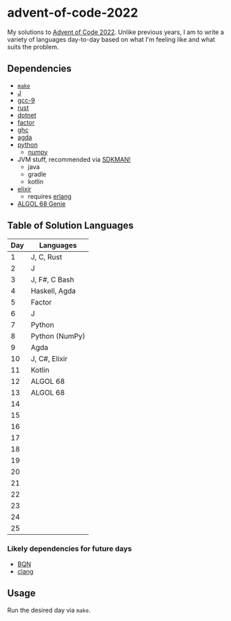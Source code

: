 # advent-of-code-2022

My solutions to [Advent of Code 2022](https://adventofcode.com/2022/).
Unlike previous years, I am to write a variety of languages day-to-day based on what I'm feeling like and what suits the problem.

## Dependencies

- [`make`](https://www.gnu.org/software/make/)
- [J](https://www.jsoftware.com)
- [gcc-9](https://gcc.gnu.org/)
- [rust](https://www.rust-lang.org/)
- [dotnet](https://dotnet.microsoft.com/en-us/)
- [factor](https://factorcode.org/)
- [ghc](https://www.haskell.org/ghcup/)
- [agda](https://wiki.portal.chalmers.se/agda/pmwiki.php)
- [python](https://www.python.org/)
    - [numpy](https://numpy.org/)
- JVM stuff, recommended via [SDKMAN!](https://sdkman.io/)
    - java
    - gradle
    - kotlin
- [elixir](https://elixir-lang.org/)
    - requires [erlang](https://www.erlang.org/)
- [ALGOL 68 Genie](https://jmvdveer.home.xs4all.nl/en.algol-68-genie.html)

## Table of Solution Languages

| Day | Languages      |
| --- | -------------- |
|   1 | J, C, Rust     |
|   2 | J              |
|   3 | J, F#, C Bash  |
|   4 | Haskell, Agda  |
|   5 | Factor         |
|   6 | J              |
|   7 | Python         |
|   8 | Python (NumPy) |
|   9 | Agda           |
|  10 | J, C#, Elixir  |
|  11 | Kotlin         |
|  12 | ALGOL 68       |
|  13 | ALGOL 68       |
|  14 |                |
|  15 |                |
|  16 |                |
|  17 |                |
|  18 |                |
|  19 |                |
|  20 |                |
|  21 |                |
|  22 |                |
|  23 |                |
|  24 |                |
|  25 |                |


### Likely dependencies for future days

- [BQN](https://mlochbaum.github.io/BQN/)
- [clang](https://clang.llvm.org/)

## Usage

Run the desired day via `make`.
